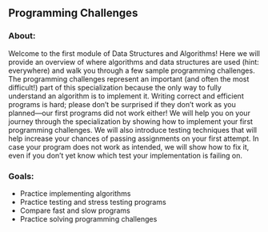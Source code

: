 ## Programming Challenges

### About:
Welcome to the first module of Data Structures and Algorithms! Here we will provide an overview of where algorithms and data structures are used (hint: everywhere) and walk you through a few sample programming challenges. The programming challenges represent an important (and often the most difficult!) part of this specialization because the only way to fully understand an algorithm is to implement it. Writing correct and efficient programs is hard; please don’t be surprised if they don’t work as you planned—our first programs did not work either! We will help you on your journey through the specialization by showing how to implement your first programming challenges. We will also introduce testing techniques that will help increase your chances of passing assignments on your first attempt. In case your program does not work as intended, we will show how to fix it, even if you don’t yet know which test your implementation is failing on.

### Goals:
-    Practice implementing algorithms
-    Practice testing and stress testing programs
-    Compare fast and slow programs
-    Practice solving programming challenges
